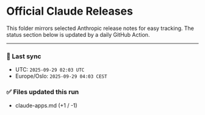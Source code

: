 # Official Claude Releases

This folder mirrors selected Anthropic release notes for easy tracking.
The status section below is updated by a daily GitHub Action.


---

<!-- sync-status:start -->

### 🔄 Last sync
- UTC: `2025-09-29 02:03 UTC`
- Europe/Oslo: `2025-09-29 04:03 CEST`

### ✅ Files updated this run

- claude-apps.md (+1 / -1)<!-- sync-status:end -->







































